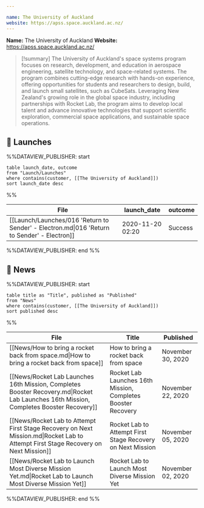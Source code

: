 ```yaml
---

name: The University of Auckland
website: https://apss.space.auckland.ac.nz/
---
```


**Name:** The University of Auckland
**Website:** https://apss.space.auckland.ac.nz/

>[!summary]
The University of Auckland's space systems program focuses on research, development, and education in aerospace engineering, satellite technology, and space-related systems. The program combines cutting-edge research with hands-on experience, offering opportunities for students and researchers to design, build, and launch small satellites, such as CubeSats. Leveraging New Zealand's growing role in the global space industry, including partnerships with Rocket Lab, the program aims to develop local talent and advance innovative technologies that support scientific exploration, commercial space applications, and sustainable space operations.

## 🚀 Launches
%%DATAVIEW_PUBLISHER: start
```
table launch_date, outcome
from "Launch/Launches"
where contains(customer, [[The University of Auckland]])
sort launch_date desc
```
%%

| File                                                                                        | launch_date      | outcome |
| ------------------------------------------------------------------------------------------- | ---------------- | ------- |
| [[Launch/Launches/016 'Return to Sender' - Electron.md\|016 'Return to Sender' - Electron]] | 2020-11-20 02:20 | Success |

%%DATAVIEW_PUBLISHER: end %%

## 📰 News
%%DATAVIEW_PUBLISHER: start
```
table title as "Title", published as "Published"
from "News"
where contains(customer, [[The University of Auckland]])
sort published desc
```
%%

| File                                                                                                                                   | Title                                                        | Published         |
| -------------------------------------------------------------------------------------------------------------------------------------- | ------------------------------------------------------------ | ----------------- |
| [[News/How to bring a rocket back from space.md\|How to bring a rocket back from space]]                                               | How to bring a rocket back from space                        | November 30, 2020 |
| [[News/Rocket Lab Launches 16th Mission, Completes Booster Recovery.md\|Rocket Lab Launches 16th Mission, Completes Booster Recovery]] | Rocket Lab Launches 16th Mission, Completes Booster Recovery | November 22, 2020 |
| [[News/Rocket Lab to Attempt First Stage Recovery on Next Mission.md\|Rocket Lab to Attempt First Stage Recovery on Next Mission]]     | Rocket Lab to Attempt First Stage Recovery on Next Mission   | November 05, 2020 |
| [[News/Rocket Lab to Launch Most Diverse Mission Yet.md\|Rocket Lab to Launch Most Diverse Mission Yet]]                               | Rocket Lab to Launch Most Diverse Mission Yet                | November 02, 2020 |

%%DATAVIEW_PUBLISHER: end %%
